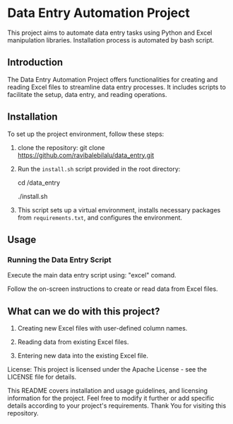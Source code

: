 # Data Entry Automation Project

This project aims to automate data entry tasks using Python and Excel manipulation libraries.
Installation process is automated by bash script.

## Introduction
The Data Entry Automation Project offers functionalities for creating and reading Excel files to streamline data entry processes. It includes scripts to facilitate the setup, data entry, and reading operations.

## Installation
To set up the project environment, follow these steps:
1. clone the repository:
git clone https://github.com/ravibalebilalu/data_entry.git

2. Run the `install.sh` script provided in the root directory:

    cd /data_entry
    
    ./install.sh
    
2. This script sets up a virtual environment, installs necessary packages from `requirements.txt`, and configures the environment.

## Usage
### Running the Data Entry Script
Execute the main data entry script using:
    "excel" comand.

Follow the on-screen instructions to create or read data from Excel files.

## What can we do with this project?

1. Creating new Excel files with user-defined column names.

2. Reading data from existing Excel files.

3. Entering new data into the existing  Excel file.
 
License:
This project is licensed under the  Apache  License - see the LICENSE file for details.

This README covers installation and usage  guidelines, and licensing information for the  project. Feel free to modify it further or add specific details according to your project's requirements.
Thank You for visiting this repository.
